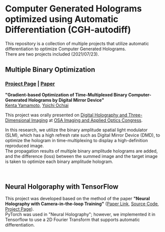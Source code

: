# Computer Generated Holograms optimized using Automatic Differentiation (CGH-autodiff)
This repository is a collection of multiple projects that utilize automatic differentiation to optimize Computer Generated Holograms.  
There are two projects included (2021/07/23).

## Multiple Binary Optimization

### [Project Page]() | [Paper]()
<b >"Gradient-based Optimization of Time-Multiplexed Binary Computer-Generated Holograms by Digital Mirror Device"</b>  
[Kenta Yamamoto](https://digitalnature.slis.tsukuba.ac.jp/2017/04/kenta-yamamoto/), [Yoichi Ochiai](https://digitalnature.slis.tsukuba.ac.jp/2018/09/yoichi-ochiai/)

This project was orally presented on [Digital Holography and Three-Dimensional Imaging](https://www.osa.org/en-us/meetings/osa_meetings/osa_imaging_and_applied_optics_congress/program/digital_holography_and_three-dimensional_imaging/) at [OSA Imaging and Applied Optics Congress](https://www.osa.org/en-us/meetings/osa_meetings/osa_imaging_and_applied_optics_congress/).

In this research, we utilize the binary amplitude spatial light modulator (SLM), which has a high refresh rate such as Digital Mirror Device (DMD), to optimize the hologram in time-multiplexing to display a high-definition reproduced image.  
The propagation results of multiple binary amplitude holograms are added, and the difference (loss) between the summed image and the target image is taken to optimize each binary amplitude hologram.

<br>

## Neural Holgoraphy with TensorFlow
This project was developed based on the method of the paper <b>"Neural Holography with Camera-in-the-loop Training"</b> ([Paper Link](http://www.computationalimaging.org/wp-content/uploads/2020/08/NeuralHolography_SIGAsia2020.pdf), [Source Code](https://github.com/computational-imaging/neural-holography), [Project Page](http://www.computationalimaging.org/publications/neuralholography/)).  
PyTorch was used in "Neural Holography"; however, we implemented it in Tensorflow to use a 2D Fourier Transform that supports automatic differentiation.


